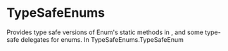 # TypeSafeEnums
Provides type safe versions of Enum's static methods in , and some type-safe delegates for enums. In TypeSafeEnums.TypeSafeEnum
